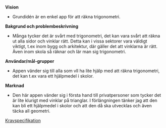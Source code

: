  **Vision**
* Grundidén är en enkel app för att räkna trigonometri.  

**Bakgrund och problembeskrivning**   
* Många tycker det är svårt med trigonometri, det kan vara svårt att räkna ut alla sidor och vinklar rätt. Detta kan i vissa sektorer vara väldigt viktigt, t.ex inom bygg och arkitektur, där gäller det att vinklarna är rätt. Även inom skola så räknar och lär man sig trigonometri.
 
 **Användar/mål-grupper**
* Appen vänder sig till alla som vll ha lite hjälp med att räkna trigonometri, det kan t.ex vara ett hjälpmedel i skolor.
   
 **Marknad**
* Den här appen vänder sig i första hand till privatpersoner som tycker det är lite klurigt med vinklar på trianglar. I förlängningen tänker jag att den kan bli ett hjälpmedel i skolor och att den då ska utvecklas och även täcka all geometri.  

[Kravspecifikation](/Kravspecifikation.md)
